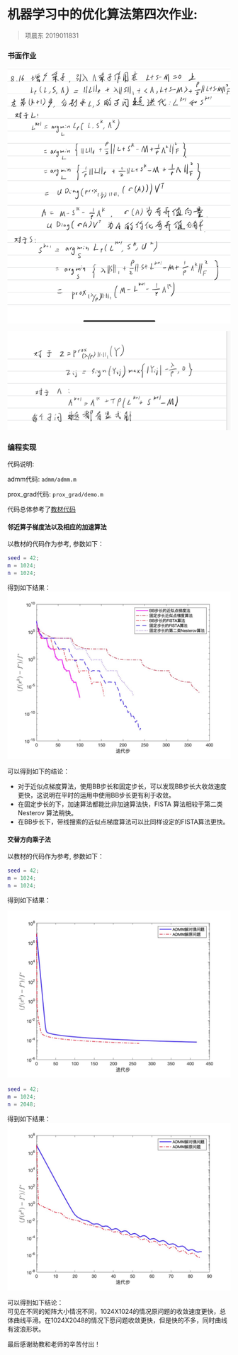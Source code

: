 # 机器学习中的优化算法第四次作业:

> 项晨东 2019011831

### 书面作业

![251704448839_.pic_hd](./HW4.assets/251704448839_.pic_hd.jpg)

![241704448838_.pic_hd](./HW4.assets/241704448838_.pic_hd.jpg)



### 编程实现

代码说明:

admm代码: `admm/admm.m`

prox_grad代码: `prox_grad/demo.m`

代码总体参考了[教材代码](http://faculty.bicmr.pku.edu.cn/~wenzw/optbook/pages/contents/contents.html)

#### 邻近算子梯度法以及相应的加速算法

以教材的代码作为参考, 参数如下：
```matlab
seed = 42;
m = 1024;
n = 1024;
```
得到如下结果：
![method_compare](prox_grad/method_compare.jpg)

可以得到如下的结论：
- 对于近似点梯度算法，使用BB步长和固定步长，可以发现BB步长大收敛速度更快，这说明在平时的运用中使用BB步长更有利于收敛。
- 在固定步长的下，加速算法都能比非加速算法快，FISTA 算法相较于第二类Nesterov 算法稍快。
- 在BB步长下，带线搜索的近似点梯度算法可以比同样设定的FISTA算法更快。

#### 交替方向乘子法
以教材的代码作为参考, 参数如下：
```matlab
seed = 42;
m = 1024;
n = 1024;
```
得到如下结果：

![admm](admm/admm.jpg)

```matlab
seed = 42;
m = 1024;
n = 2048;
```
得到如下结果：
![admm2048](admm/2048.jpg)

可以得到如下结论：  
可见在不同的矩阵大小情况不同，1024X1024的情况原问题的收敛速度更快，总体曲线平滑。在1024X2048的情况下愿问题收敛更快，但是快的不多，同时曲线有波浪形状。



最后感谢助教和老师的辛苦付出！